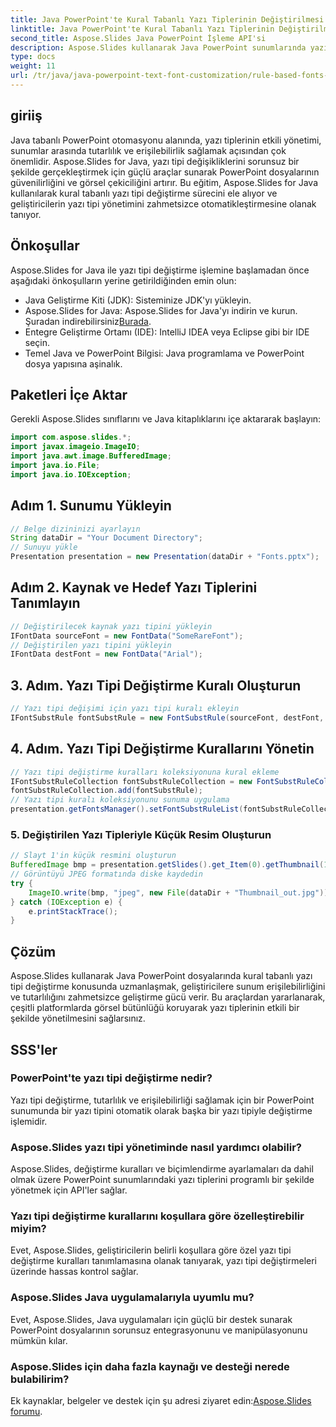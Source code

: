 ```yaml
---
title: Java PowerPoint'te Kural Tabanlı Yazı Tiplerinin Değiştirilmesi
linktitle: Java PowerPoint'te Kural Tabanlı Yazı Tiplerinin Değiştirilmesi
second_title: Aspose.Slides Java PowerPoint İşleme API'si
description: Aspose.Slides kullanarak Java PowerPoint sunumlarında yazı tipi değiştirmeyi nasıl otomatikleştireceğinizi öğrenin. Erişilebilirliği ve tutarlılığı zahmetsizce geliştirin.
type: docs
weight: 11
url: /tr/java/java-powerpoint-text-font-customization/rule-based-fonts-replacement-java-powerpoint/
---
```

## giriiş
Java tabanlı PowerPoint otomasyonu alanında, yazı tiplerinin etkili yönetimi, sunumlar arasında tutarlılık ve erişilebilirlik sağlamak açısından çok önemlidir. Aspose.Slides for Java, yazı tipi değişikliklerini sorunsuz bir şekilde gerçekleştirmek için güçlü araçlar sunarak PowerPoint dosyalarının güvenilirliğini ve görsel çekiciliğini artırır. Bu eğitim, Aspose.Slides for Java kullanılarak kural tabanlı yazı tipi değiştirme sürecini ele alıyor ve geliştiricilerin yazı tipi yönetimini zahmetsizce otomatikleştirmesine olanak tanıyor.
## Önkoşullar
Aspose.Slides for Java ile yazı tipi değiştirme işlemine başlamadan önce aşağıdaki önkoşulların yerine getirildiğinden emin olun:
- Java Geliştirme Kiti (JDK): Sisteminize JDK'yı yükleyin.
-  Aspose.Slides for Java: Aspose.Slides for Java'yı indirin ve kurun. Şuradan indirebilirsiniz[Burada](https://releases.aspose.com/slides/java/).
- Entegre Geliştirme Ortamı (IDE): IntelliJ IDEA veya Eclipse gibi bir IDE seçin.
- Temel Java ve PowerPoint Bilgisi: Java programlama ve PowerPoint dosya yapısına aşinalık.

## Paketleri İçe Aktar
Gerekli Aspose.Slides sınıflarını ve Java kitaplıklarını içe aktararak başlayın:
```java
import com.aspose.slides.*;
import javax.imageio.ImageIO;
import java.awt.image.BufferedImage;
import java.io.File;
import java.io.IOException;
```
## Adım 1. Sunumu Yükleyin
```java
// Belge dizininizi ayarlayın
String dataDir = "Your Document Directory";
// Sunuyu yükle
Presentation presentation = new Presentation(dataDir + "Fonts.pptx");
```
## Adım 2. Kaynak ve Hedef Yazı Tiplerini Tanımlayın
```java
// Değiştirilecek kaynak yazı tipini yükleyin
IFontData sourceFont = new FontData("SomeRareFont");
// Değiştirilen yazı tipini yükleyin
IFontData destFont = new FontData("Arial");
```
## 3. Adım. Yazı Tipi Değiştirme Kuralı Oluşturun
```java
// Yazı tipi değişimi için yazı tipi kuralı ekleyin
IFontSubstRule fontSubstRule = new FontSubstRule(sourceFont, destFont, FontSubstCondition.WhenInaccessible);
```
## 4. Adım. Yazı Tipi Değiştirme Kurallarını Yönetin
```java
// Yazı tipi değiştirme kuralları koleksiyonuna kural ekleme
IFontSubstRuleCollection fontSubstRuleCollection = new FontSubstRuleCollection();
fontSubstRuleCollection.add(fontSubstRule);
// Yazı tipi kuralı koleksiyonunu sunuma uygulama
presentation.getFontsManager().setFontSubstRuleList(fontSubstRuleCollection);
```
### 5. Değiştirilen Yazı Tipleriyle Küçük Resim Oluşturun
```java
// Slayt 1'in küçük resmini oluşturun
BufferedImage bmp = presentation.getSlides().get_Item(0).getThumbnail(1f, 1f);
// Görüntüyü JPEG formatında diske kaydedin
try {
    ImageIO.write(bmp, "jpeg", new File(dataDir + "Thumbnail_out.jpg"));
} catch (IOException e) {
    e.printStackTrace();
}
```

## Çözüm
Aspose.Slides kullanarak Java PowerPoint dosyalarında kural tabanlı yazı tipi değiştirme konusunda uzmanlaşmak, geliştiricilere sunum erişilebilirliğini ve tutarlılığını zahmetsizce geliştirme gücü verir. Bu araçlardan yararlanarak, çeşitli platformlarda görsel bütünlüğü koruyarak yazı tiplerinin etkili bir şekilde yönetilmesini sağlarsınız.
## SSS'ler
### PowerPoint'te yazı tipi değiştirme nedir?
Yazı tipi değiştirme, tutarlılık ve erişilebilirliği sağlamak için bir PowerPoint sunumunda bir yazı tipini otomatik olarak başka bir yazı tipiyle değiştirme işlemidir.
### Aspose.Slides yazı tipi yönetiminde nasıl yardımcı olabilir?
Aspose.Slides, değiştirme kuralları ve biçimlendirme ayarlamaları da dahil olmak üzere PowerPoint sunumlarındaki yazı tiplerini programlı bir şekilde yönetmek için API'ler sağlar.
### Yazı tipi değiştirme kurallarını koşullara göre özelleştirebilir miyim?
Evet, Aspose.Slides, geliştiricilerin belirli koşullara göre özel yazı tipi değiştirme kuralları tanımlamasına olanak tanıyarak, yazı tipi değiştirmeleri üzerinde hassas kontrol sağlar.
### Aspose.Slides Java uygulamalarıyla uyumlu mu?
Evet, Aspose.Slides, Java uygulamaları için güçlü bir destek sunarak PowerPoint dosyalarının sorunsuz entegrasyonunu ve manipülasyonunu mümkün kılar.
### Aspose.Slides için daha fazla kaynağı ve desteği nerede bulabilirim?
 Ek kaynaklar, belgeler ve destek için şu adresi ziyaret edin:[Aspose.Slides forumu](https://forum.aspose.com/c/slides/11).